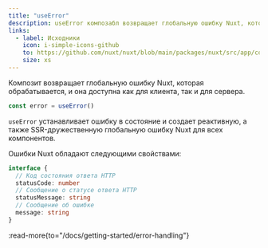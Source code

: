 ```yaml
---
title: "useError"
description: useError композабл возвращает глобальную ошибку Nuxt, которая может быть обработана.
links:
  - label: Исходники
    icon: i-simple-icons-github
    to: https://github.com/nuxt/nuxt/blob/main/packages/nuxt/src/app/composables/error.ts
    size: xs
---
```


Композит возвращает глобальную ошибку Nuxt, которая обрабатывается, и она доступна как для клиента, так и для сервера.

```ts
const error = useError()
```

`useError` устанавливает ошибку в состояние и создает реактивную, а также SSR-дружественную глобальную ошибку Nuxt для всех компонентов.

Ошибки Nuxt обладают следующими свойствами:

```ts
interface {
  // Код состояния ответа HTTP
  statusCode: number
  // Сообщение о статусе ответа HTTP
  statusMessage: string
  // Сообщение об ошибке
  message: string
}
```

:read-more{to="/docs/getting-started/error-handling"}
